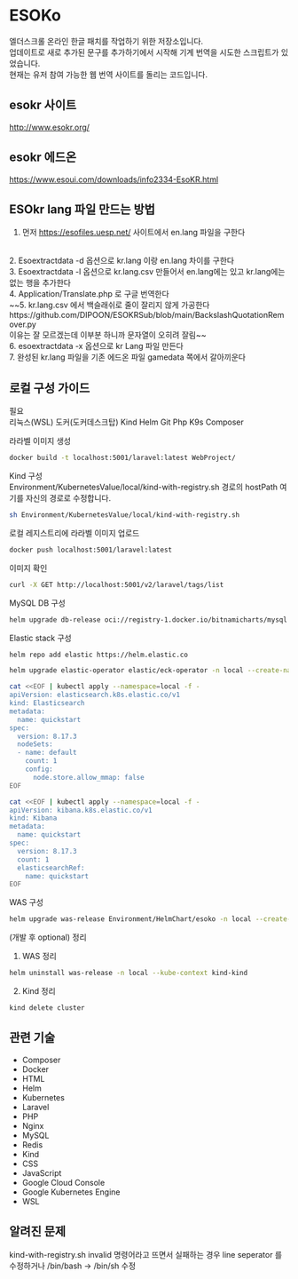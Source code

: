 # ESOKo

엘더스크롤 온라인 한글 패치를 작업하기 위한 저장소입니다.
<br> 업데이트로 새로 추가된 문구를 추가하기에서 시작해 기계 번역을 시도한 스크립트가 있었습니다.
<br> 현재는 유저 참여 가능한 웹 번역 사이트를 돌리는 코드입니다.

## esokr 사이트
http://www.esokr.org/

## esokr 에드온
https://www.esoui.com/downloads/info2334-EsoKR.html

## ESOkr lang 파일 만드는 방법

1. 먼저 https://esofiles.uesp.net/ 사이트에서 en.lang 파일을 구한다
<br>
2. Esoextractdata -d 옵션으로 kr.lang 이랑 en.lang 차이를 구한다
<br>
3. Esoextractdata -l 옵션으로 kr.lang.csv 만들어서 en.lang에는 있고 kr.lang에는 없는 행을 추가한다
<br>
4. Application/Translate.php 로 구글 번역한다
<br>
~~5. kr.lang.csv 에서 백슬래쉬로 줄이 잘리지 않게 가공한다
https://github.com/DIPOON/ESOKRSub/blob/main/BackslashQuotationRemover.py
<br>
이유는 잘 모르겠는데 이부분 하니까 문자열이 오히려 잘림~~
<br>
6. esoextractdata -x 옵션으로 kr Lang 파일 만든다
<br>
7. 완성된 kr.lang 파일을 기존 에드온 파일 gamedata 쪽에서 갈아끼운다
<br>

## 로컬 구성 가이드
필요 <br>
리눅스(WSL) 도커(도커데스크탑) Kind Helm Git Php K9s Composer

라라벨 이미지 생성 <br>
```bash
docker build -t localhost:5001/laravel:latest WebProject/ 
```

Kind 구성 <br>
Environment/KubernetesValue/local/kind-with-registry.sh 경로의 hostPath 여기를 자신의 경로로 수정합니다. <br>
```bash
sh Environment/KubernetesValue/local/kind-with-registry.sh
```

로컬 레지스트리에 라라벨 이미지 업로드 <br>
```bash
docker push localhost:5001/laravel:latest
```

이미지 확인 <br>
```bash
curl -X GET http://localhost:5001/v2/laravel/tags/list
```

MySQL DB 구성 <br>
```bash
helm upgrade db-release oci://registry-1.docker.io/bitnamicharts/mysql -n local --create-namespace --install --kube-context kind-kind -f Environment/KubernetesValue/local/mysql-value.yaml
```

Elastic stack 구성 <br>
```bash
helm repo add elastic https://helm.elastic.co
```
```bash
helm upgrade elastic-operator elastic/eck-operator -n local --create-namespace --install --kube-context kind-kind
```
```bash
cat <<EOF | kubectl apply --namespace=local -f -
apiVersion: elasticsearch.k8s.elastic.co/v1
kind: Elasticsearch
metadata:
  name: quickstart
spec:
  version: 8.17.3
  nodeSets:
  - name: default
    count: 1
    config:
      node.store.allow_mmap: false
EOF
```
```bash
cat <<EOF | kubectl apply --namespace=local -f -
apiVersion: kibana.k8s.elastic.co/v1
kind: Kibana
metadata:
  name: quickstart
spec:
  version: 8.17.3
  count: 1
  elasticsearchRef:
    name: quickstart
EOF
```

WAS 구성 <br>
```bash
helm upgrade was-release Environment/HelmChart/esoko -n local --create-namespace --install --kube-context kind-kind --set localMount=true
```

(개발 후 optional) 정리
1. WAS 정리
```bash
helm uninstall was-release -n local --kube-context kind-kind
```
2. Kind 정리
```bash
kind delete cluster
```

## 관련 기술
<ul>
<li>Composer</li>
<li>Docker</li>
<li>HTML</li>
<li>Helm</li>
<li>Kubernetes</li>
<li>Laravel</li>
<li>PHP</li>
<li>Nginx</li>
<li>MySQL</li>
<li>Redis</li>
<li>Kind</li>
<li>CSS</li>
<li>JavaScript</li>
<li>Google Cloud Console</li>
<li>Google Kubernetes Engine</li>
<li>WSL</li>
</ul>

## 알려진 문제

kind-with-registry.sh invalid 명령어라고 뜨면서 실패하는 경우
line seperator 를 수정하거나 /bin/bash -> /bin/sh 수정
